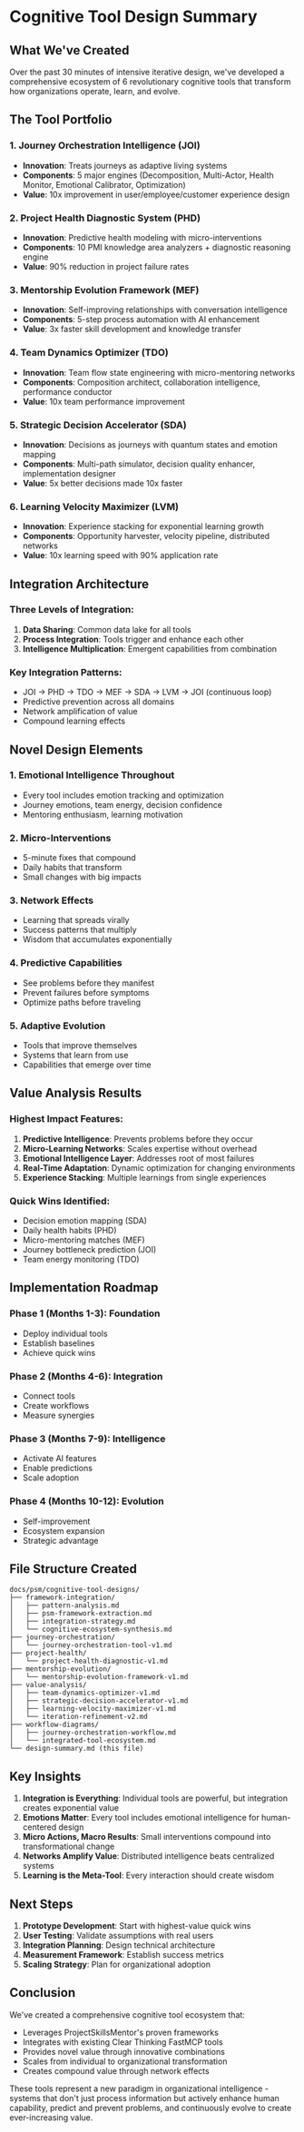 # Cognitive Tool Design Summary

## What We've Created

Over the past 30 minutes of intensive iterative design, we've developed a comprehensive ecosystem of 6 revolutionary cognitive tools that transform how organizations operate, learn, and evolve.

## The Tool Portfolio

### 1. Journey Orchestration Intelligence (JOI)
- **Innovation**: Treats journeys as adaptive living systems
- **Components**: 5 major engines (Decomposition, Multi-Actor, Health Monitor, Emotional Calibrator, Optimization)
- **Value**: 10x improvement in user/employee/customer experience design

### 2. Project Health Diagnostic System (PHD)
- **Innovation**: Predictive health modeling with micro-interventions
- **Components**: 10 PMI knowledge area analyzers + diagnostic reasoning engine
- **Value**: 90% reduction in project failure rates

### 3. Mentorship Evolution Framework (MEF)
- **Innovation**: Self-improving relationships with conversation intelligence
- **Components**: 5-step process automation with AI enhancement
- **Value**: 3x faster skill development and knowledge transfer

### 4. Team Dynamics Optimizer (TDO)
- **Innovation**: Team flow state engineering with micro-mentoring networks
- **Components**: Composition architect, collaboration intelligence, performance conductor
- **Value**: 10x team performance improvement

### 5. Strategic Decision Accelerator (SDA)
- **Innovation**: Decisions as journeys with quantum states and emotion mapping
- **Components**: Multi-path simulator, decision quality enhancer, implementation designer
- **Value**: 5x better decisions made 10x faster

### 6. Learning Velocity Maximizer (LVM)
- **Innovation**: Experience stacking for exponential learning growth
- **Components**: Opportunity harvester, velocity pipeline, distributed networks
- **Value**: 10x learning speed with 90% application rate

## Integration Architecture

### Three Levels of Integration:
1. **Data Sharing**: Common data lake for all tools
2. **Process Integration**: Tools trigger and enhance each other
3. **Intelligence Multiplication**: Emergent capabilities from combination

### Key Integration Patterns:
- JOI → PHD → TDO → MEF → SDA → LVM → JOI (continuous loop)
- Predictive prevention across all domains
- Network amplification of value
- Compound learning effects

## Novel Design Elements

### 1. Emotional Intelligence Throughout
- Every tool includes emotion tracking and optimization
- Journey emotions, team energy, decision confidence
- Mentoring enthusiasm, learning motivation

### 2. Micro-Interventions
- 5-minute fixes that compound
- Daily habits that transform
- Small changes with big impacts

### 3. Network Effects
- Learning that spreads virally
- Success patterns that multiply
- Wisdom that accumulates exponentially

### 4. Predictive Capabilities
- See problems before they manifest
- Prevent failures before symptoms
- Optimize paths before traveling

### 5. Adaptive Evolution
- Tools that improve themselves
- Systems that learn from use
- Capabilities that emerge over time

## Value Analysis Results

### Highest Impact Features:
1. **Predictive Intelligence**: Prevents problems before they occur
2. **Micro-Learning Networks**: Scales expertise without overhead
3. **Emotional Intelligence Layer**: Addresses root of most failures
4. **Real-Time Adaptation**: Dynamic optimization for changing environments
5. **Experience Stacking**: Multiple learnings from single experiences

### Quick Wins Identified:
- Decision emotion mapping (SDA)
- Daily health habits (PHD)
- Micro-mentoring matches (MEF)
- Journey bottleneck prediction (JOI)
- Team energy monitoring (TDO)

## Implementation Roadmap

### Phase 1 (Months 1-3): Foundation
- Deploy individual tools
- Establish baselines
- Achieve quick wins

### Phase 2 (Months 4-6): Integration
- Connect tools
- Create workflows
- Measure synergies

### Phase 3 (Months 7-9): Intelligence
- Activate AI features
- Enable predictions
- Scale adoption

### Phase 4 (Months 10-12): Evolution
- Self-improvement
- Ecosystem expansion
- Strategic advantage

## File Structure Created

```
docs/psm/cognitive-tool-designs/
├── framework-integration/
│   ├── pattern-analysis.md
│   ├── psm-framework-extraction.md
│   ├── integration-strategy.md
│   └── cognitive-ecosystem-synthesis.md
├── journey-orchestration/
│   └── journey-orchestration-tool-v1.md
├── project-health/
│   └── project-health-diagnostic-v1.md
├── mentorship-evolution/
│   └── mentorship-evolution-framework-v1.md
├── value-analysis/
│   ├── team-dynamics-optimizer-v1.md
│   ├── strategic-decision-accelerator-v1.md
│   ├── learning-velocity-maximizer-v1.md
│   └── iteration-refinement-v2.md
├── workflow-diagrams/
│   ├── journey-orchestration-workflow.md
│   └── integrated-tool-ecosystem.md
└── design-summary.md (this file)
```

## Key Insights

1. **Integration is Everything**: Individual tools are powerful, but integration creates exponential value
2. **Emotions Matter**: Every tool includes emotional intelligence for human-centered design
3. **Micro Actions, Macro Results**: Small interventions compound into transformational change
4. **Networks Amplify Value**: Distributed intelligence beats centralized systems
5. **Learning is the Meta-Tool**: Every interaction should create wisdom

## Next Steps

1. **Prototype Development**: Start with highest-value quick wins
2. **User Testing**: Validate assumptions with real users
3. **Integration Planning**: Design technical architecture
4. **Measurement Framework**: Establish success metrics
5. **Scaling Strategy**: Plan for organizational adoption

## Conclusion

We've created a comprehensive cognitive tool ecosystem that:
- Leverages ProjectSkillsMentor's proven frameworks
- Integrates with existing Clear Thinking FastMCP tools
- Provides novel value through innovative combinations
- Scales from individual to organizational transformation
- Creates compound value through network effects

These tools represent a new paradigm in organizational intelligence - systems that don't just process information but actively enhance human capability, predict and prevent problems, and continuously evolve to create ever-increasing value.